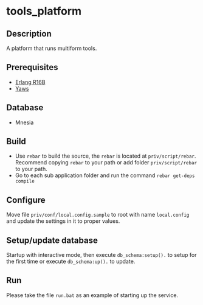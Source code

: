tools_platform
=============

## Description
A platform that runs multiform tools.

## Prerequisites
* [Erlang R16B](http://www.erlang.org/download.html)
* [Yaws](http://yaws.hyber.org/)

## Database
* Mnesia

## Build
* Use `rebar` to build the source, the `rebar` is located at `priv/script/rebar`. Recommend copying `rebar` to your path or add folder `priv/script/rebar` to your path.
* Go to each sub application folder and run the command `rebar get-deps compile` 

## Configure
Move file `priv/conf/local.config.sample` to root with name `local.config` and update the settings in it to proper values.

## Setup/update database
Startup with interactive mode, then execute `db_schema:setup().` to setup for the first time or execute `db_schema:up().` to update. 

## Run
Please take the file `run.bat` as an example of starting up the service. 

